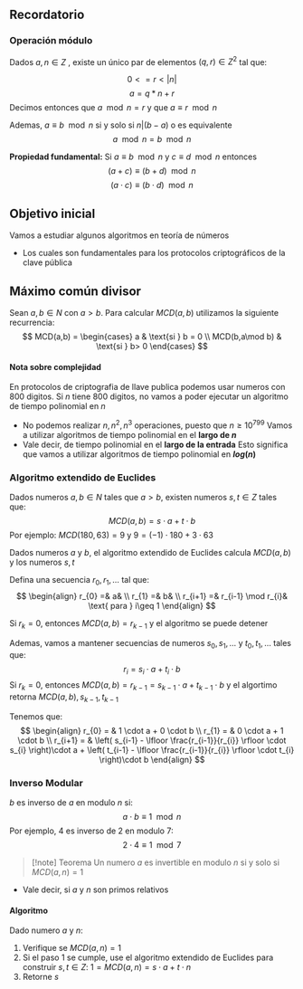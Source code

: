 ## Recordatorio

### Operación módulo

Dados $a, n \in Z$ , existe un único par de elementos $(q, r) \in Z^2$ tal que:

$$0 <= r < |n|$$
$$a = q * n + r$$
	Decimos entonces que $a \mod n = r$    y que  $a \equiv r \mod n$ 

Ademas, $a \equiv b \mod n$ si y solo si $n|(b-a)$
o es equivalente
$$
a \mod n = b \mod n
$$

**Propiedad fundamental:**
Si $a\equiv b \mod n$ y $c \equiv d \mod n$ entonces
$$
(a+c)\equiv (b+d) \mod n
$$
$$
(a \cdot c) \equiv (b \cdot d) \mod n
$$
## Objetivo inicial

Vamos a estudiar algunos algoritmos en teoría de números
- Los cuales son fundamentales para los protocolos criptográficos de la clave pública

## Máximo común divisor

Sean $a,b \in N$ con $a >b$. Para calcular $MCD(a,b)$ utilizamos la siguiente recurrencia:
$$
MCD(a,b) = \begin{cases}
a  & \text{si } b = 0 \\
MCD(b,a\mod b) & \text{si } b> 0
\end{cases}
$$
#### Nota sobre complejidad

En protocolos de criptografia de llave publica podemos usar numeros con 800 digitos. Si $n$ tiene 800 digitos, no vamos a poder ejecutar un algoritmo de tiempo polinomial en $n$
- No podemos realizar $n, n^{2}, n^3$ operaciones, puesto que $n\geq 10^{799}$
Vamos a utilizar algoritmos de tiempo polinomial en el **largo de $n$**
- Vale decir, de tiempo polinomial en el **largo de la entrada**
Esto significa que vamos a utilizar algoritmos de tiempo polinomial en **$log(n)$**

### Algoritmo extendido de Euclides

Dados numeros $a,b \in N$ tales que $a>b$, existen numeros $s,t \in Z$ tales que:
$$
MCD(a,b)= s \cdot a + t \cdot b
$$
Por ejemplo: $MCD(180, 63)= 9$ y $9= (-1)\cdot 180 + 3 \cdot 63$

Dados numeros $a$ y $b$, el algoritmo extendido de Euclides calcula $MCD(a,b)$ y los numeros $s,t$

Defina una secuencia $r_{0}, r_{1}, \dots$ tal que:
$$
\begin{align}
r_{0} =& a&  \\
r_{1} =& b&  \\
r_{i+1} =& r_{i-1} \mod r_{i}& \text{ para } i\geq 1
\end{align}
$$

Si $r_{k} = 0$, entonces $MCD(a,b) = r_{k-1}$ y el algoritmo se puede detener

Ademas, vamos a mantener secuencias de numeros $s_{0},s_{1},\dots$ y $t_{0},t_{1},\dots$ tales que:
$$
r_{i} = s_{i} \cdot a + t_{i} \cdot b
$$
Si $r_{k}=0$, entonces $MCD(a,b)= r_{k-1}=s_{k-1} \cdot a + t_{k-1} \cdot b$ y el algortimo retorna $MCD(a,b), s_{k-1}, t_{k-1}$

Tenemos que:
$$
\begin{align}
r_{0} = & 1 \cdot a + 0 \cdot b \\
r_{1} = & 0 \cdot a + 1 \cdot b  \\
r_{i+1} = & \left( s_{i-1} - \lfloor \frac{r_{i-1}}{r_{i}} \rfloor \cdot s_{i} \right)\cdot a + \left( t_{i-1} - \lfloor \frac{r_{i-1}}{r_{i}} \rfloor \cdot t_{i} \right)\cdot b
\end{align}
$$
### Inverso Modular

$b$ es inverso de $a$ en modulo $n$ si:
$$
a \cdot b \equiv 1 \mod n
$$
Por ejemplo, 4 es inverso de 2 en modulo 7:
$$
2 \cdot 4 \equiv 1 \mod 7
$$

> [!note] Teorema
> Un numero $a$ es invertible en modulo $n$ si y solo si $MCD(a,n)=1$

- Vale decir, si $a$ y $n$ son primos relativos

#### Algoritmo

Dado numero $a$ y $n$:
1. Verifique se $MCD(a,n)=1$
2. Si el paso 1 se cumple, use el algoritmo extendido de Euclides para construir $s,t \in Z$: $1 = MCD(a,n)=s \cdot a + t \cdot n$
3. Retorne $s$
